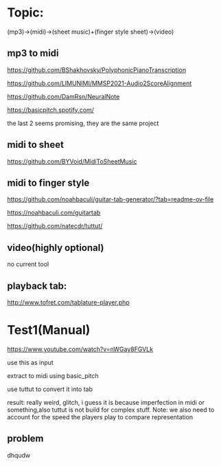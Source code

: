 # Topic:
(mp3)->(midi)->(sheet music)+(finger style sheet)->(video)

## mp3 to midi
https://github.com/BShakhovsky/PolyphonicPianoTranscription

https://github.com/LIMUNIMI/MMSP2021-Audio2ScoreAlignment

https://github.com/DamRsn/NeuralNote

https://basicpitch.spotify.com/

the last 2 seems promising, they are the same project

## midi to sheet
https://github.com/BYVoid/MidiToSheetMusic

## midi to finger style
https://github.com/noahbaculi/guitar-tab-generator/?tab=readme-ov-file

https://noahbaculi.com/guitartab

https://github.com/natecdr/tuttut/


## video(highly optional) 
no current tool

## playback tab:
http://www.tofret.com/tablature-player.php


# Test1(Manual)
https://www.youtube.com/watch?v=nWGay8FGVLk

use this as input

extract to midi using basic_pitch

use tuttut to convert it into tab

result: really weird, glitch, i guess it is because imperfection in midi or something,also tuttut is not build for complex stuff. Note: we also need to account for the speed the players play to compare representation

## problem
dhqudw



